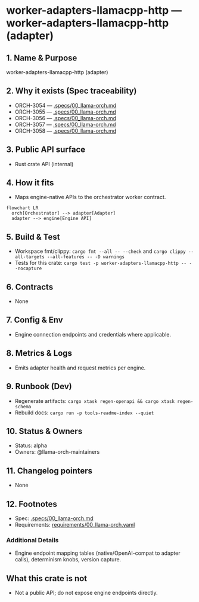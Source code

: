 # worker-adapters-llamacpp-http — worker-adapters-llamacpp-http (adapter)

## 1. Name & Purpose

worker-adapters-llamacpp-http (adapter)

## 2. Why it exists (Spec traceability)

- ORCH-3054 — [.specs/00_llama-orch.md](../../../.specs/00_llama-orch.md#orch-3054)
- ORCH-3055 — [.specs/00_llama-orch.md](../../../.specs/00_llama-orch.md#orch-3055)
- ORCH-3056 — [.specs/00_llama-orch.md](../../../.specs/00_llama-orch.md#orch-3056)
- ORCH-3057 — [.specs/00_llama-orch.md](../../../.specs/00_llama-orch.md#orch-3057)
- ORCH-3058 — [.specs/00_llama-orch.md](../../../.specs/00_llama-orch.md#orch-3058)


## 3. Public API surface

- Rust crate API (internal)

## 4. How it fits

- Maps engine-native APIs to the orchestrator worker contract.

```mermaid
flowchart LR
  orch[Orchestrator] --> adapter[Adapter]
  adapter --> engine[Engine API]
```

## 5. Build & Test

- Workspace fmt/clippy: `cargo fmt --all -- --check` and `cargo clippy --all-targets --all-features
-- -D warnings`
- Tests for this crate: `cargo test -p worker-adapters-llamacpp-http -- --nocapture`


## 6. Contracts

- None


## 7. Config & Env

- Engine connection endpoints and credentials where applicable.

## 8. Metrics & Logs

- Emits adapter health and request metrics per engine.

## 9. Runbook (Dev)

- Regenerate artifacts: `cargo xtask regen-openapi && cargo xtask regen-schema`
- Rebuild docs: `cargo run -p tools-readme-index --quiet`


## 10. Status & Owners

- Status: alpha
- Owners: @llama-orch-maintainers

## 11. Changelog pointers

- None

## 12. Footnotes

- Spec: [.specs/00_llama-orch.md](../../../.specs/00_llama-orch.md)
- Requirements: [requirements/00_llama-orch.yaml](../../../requirements/00_llama-orch.yaml)

### Additional Details
- Engine endpoint mapping tables (native/OpenAI-compat to adapter calls), determinism knobs,
version capture.


## What this crate is not

- Not a public API; do not expose engine endpoints directly.
